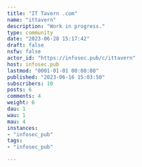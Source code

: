 ```yaml
---
title: "IT Tavern .com" 
name: "ittavern"
description: "Work in progress."
type: community
date: "2023-06-28 15:17:42"
draft: false
nsfw: false
actor_id: "https://infosec.pub/c/ittavern"
host: infosec.pub
lastmod: "0001-01-01 00:00:00"
published: "2023-06-16 15:03:50"
subscribers: 10
posts: 6
comments: 4
weight: 6
dau: 1
wau: 1
mau: 4
instances:
- "infosec_pub"
tags: 
- "infosec_pub"

---
```

